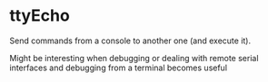 # ttyEcho
Send commands from a console to another one (and execute it). 

Might be interesting when debugging or dealing with remote serial interfaces and debugging from a terminal becomes useful
